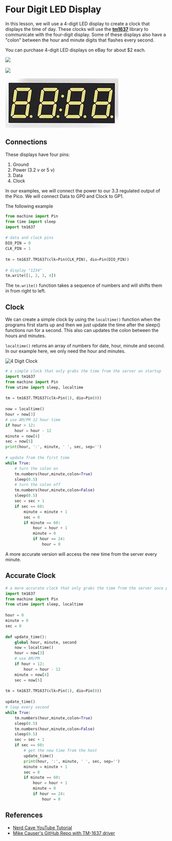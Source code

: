 # Four Digit LED Display

In this lesson, we will use a 4-digit LED display to create a clock that displays the time of day.  These clocks will use the [**tm1637**](https://github.com/mcauser/micropython-tm1637) library to communicate
with the four-digit display.  Some of these displays also have a "colon"
between the hour and minute digits that flashes every second.

You can purchase 4-digit LED displays on eBay for about $2 each.

![](../img/4-digit-led-display.png)

![](../img/4-digit-led-display-clock.png)

![](./img/../../../img/4-digit-7-segment-colon.png)

## Connections

These displays have four pins:

1. Ground
2. Power (3.2 v or 5 v)
3. Data
4. Clock

In our examples, we will connect the power to our 3.3 regulated output
of the Pico.  We will connect Data to GP0 and Clock to GP1.

The following example 
```py
from machine import Pin
from time import sleep
import tm1637

# data and clock pins
DIO_PIN = 0
CLK_PIN = 1

tm = tm1637.TM1637(clk=Pin(CLK_PIN), dio=Pin(DIO_PIN))

# display "1234"
tm.write([1, 2, 3, 4])
```

The ```tm.write()``` function takes a sequence of numbers and will shifts them in from right to left.  

## Clock

We can create a simple clock by using the ```localtime()``` function when the
programs first starts up and then we just update the time after the sleep() functions run for a second.  This also can updates the colon between the hours
and minutes.

```localtime()``` returns an array of numbers for date, hour, minute and second.  In our example here, we only need the hour and minutes.

![4 Digit Clock](../../img/4-digit-clock.png)

```py
# a simple clock that only grabs the time from the server on startup
import tm1637
from machine import Pin
from utime import sleep, localtime

tm = tm1637.TM1637(clk=Pin(1), dio=Pin(0))

now = localtime()
hour = now[3]
# use AM/PM 12 hour time
if hour > 12:
    hour = hour - 12
minute = now[4]
sec = now[5]
print(hour, ':', minute, ' ', sec, sep='')

# update from the first time
while True:
    # turn the colon on
    tm.numbers(hour,minute,colon=True)
    sleep(0.5)
    # turn the colon off
    tm.numbers(hour,minute,colon=False)
    sleep(0.5)
    sec = sec + 1
    if sec == 60:
        minute = minute + 1
        sec = 0
        if minute == 60:
            hour = hour + 1
            minute = 0
            if hour == 24:
                hour = 0
```

A more accurate version will access the new time from the server every minute.

## Accurate Clock
```py
# a more accurate clock that only grabs the time from the server once per minute
import tm1637
from machine import Pin
from utime import sleep, localtime

hour = 0
minute = 0
sec = 0

def update_time():
    global hour, minute, second
    now = localtime()
    hour = now[3]
    # use AM/PM
    if hour > 12:
        hour = hour - 12
    minute = now[4]
    sec = now[5]

tm = tm1637.TM1637(clk=Pin(1), dio=Pin(0))

update_time()
# loop every second
while True:
    tm.numbers(hour,minute,colon=True)
    sleep(0.5)
    tm.numbers(hour,minute,colon=False)
    sleep(0.5)
    sec = sec + 1
    if sec == 60:
        # get the new time from the host
        update_time()
        print(hour, ':', minute, ' ', sec, sep='')
        minute = minute + 1
        sec = 0
        if minute == 60:
            hour = hour + 1
            minute = 0
            if hour == 24:
                hour = 0
```

## References

* [Nerd Cave YouTube Tutorial](https://www.youtube.com/watch?v=D68XtvZlk00)
* [Mike Causer's GitHub Repo with TM-1637 driver](https://github.com/mcauser/micropython-tm1637)